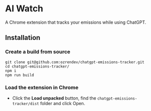 # AI Watch
A Chrome extension that tracks your emissions while using ChatGPT.

## Installation

### Create a build from source
```
git clone git@github.com:ozrendev/chatgpt-emissions-tracker.git 
cd chatgpt-emissions-tracker/
npm i
npm run build
```

### Load the extension in Chrome
- Click the **Load unpacked** button, find the `chatgpt-emissions-tracker/dist` folder and click Open.
